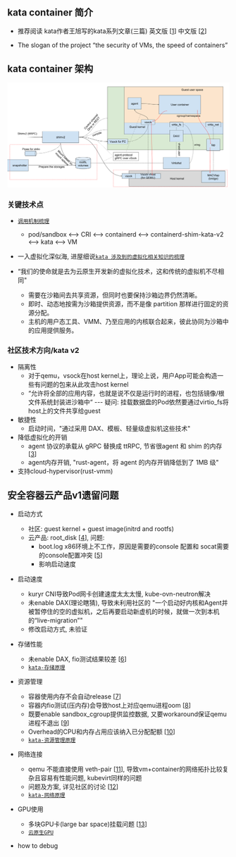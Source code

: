 ## kata container 简介

- 推荐阅读 kata作者王旭写的kata系列文章(三篇) 英文版 [[1]] 中文版 [[2]]
  
- The slogan of the project “the security of VMs, the speed of containers”

## kata container 架构

![kata-container-v1](../pics/kata-container-v1.png)

### 关键技术点
- [`调用机制梳理`](../ContainerRuntime.md)
  * pod/sandbox <--> CRI <--> containerd <--> containerd-shim-kata-v2 <--> kata <--> VM
  
- 一入虚拟化深似海, 进屋细说[`kata 涉及到的虚拟化相关知识的梳理`](./virtualization.md)

- “我们的使命就是去为云原生开发新的虚拟化技术，这和传统的虚拟机不尽相同"
  * 需要在沙箱间去共享资源，但同时也要保持沙箱边界仍然清晰。
  * 即时、动态地按需为沙箱提供资源，而不是像 partition 那样进行固定的资源分配。
  * 主机的用户态工具、VMM、乃至应用的内核联合起来，彼此协同为沙箱中的应用提供服务。
  
### 社区技术方向/kata v2
- 隔离性
  * 对于qemu，vsock在host kernel上，理论上说，用户App可能会构造一些有问题的包来从此攻击host kernel
  * “允许将全部的应用内容，也就是说不仅是运行时的进程，也包括镜像/根文件系统封装进沙箱中“ --- 疑问: 挂载数据盘的Pod依然要通过virtio_fs将host上的文件共享给guest
- 敏捷性
  * 启动时间，"通过采用 DAX、模板、轻量级虚拟机这些技术"
- 降低虚拟化的开销
  * agent 协议的承载从 gRPC 替换成 ttRPC, 节省很agent 和 shim 的内存 [[3]]
  * agent内存开销, "rust-agent，将 agent 的内存开销降低到了 1MB 级"
- 支持cloud-hypervisor(rust-vmm)

## 安全容器云产品v1遗留问题

- 启动方式
  * 社区: guest kernel + guest image(initrd and rootfs)
  * 云产品: root_disk [[4]], 问题:
    - boot.log x86环境上不工作，原因是需要的console 配置和 socat需要的console配置冲突 [[5]]
    - 影响启动速度
- 启动速度
  * kuryr CNI导致Pod网卡创建速度太太太慢, kube-ovn-neutron解决
  * 未enable DAX(理论瞎猜), 导致未利用社区的 "一个启动好内核和Agent并被暂停住的空的虚拟机，之后再要启动新虚机的时候，就做一次到本机的“live-migration”"
  * 修改启动方式, 未验证
- 存储性能
  * 未enable DAX, fio测试结果较差 [[6]]
  * [`kata-存储原理`](./storage.md)
- 资源管理
  * 容器使用内存不会自动release [[7]]
  * 容器内fio测试(压内存)会导致host上对应qemu进程oom [[8]]
  * 既要enable sandbox_cgroup提供监控数据, 又要workaround保证qemu进程不退出 [[9]]
  * Overhead的CPU和内存占用应该纳入已分配配额 [[10]]
  * [`kata-资源管理原理`](./resource.md)
- 网络连接
  * qemu 不能直接使用 veth-pair [[11]], 导致vm+container的网络拓扑比较复杂且容易有性能问题, kubevirt同样的问题
  * 问题及方案, 详见社区的讨论 [[12]]
  * [`kata-网络原理`](./network.md)
- GPU使用
  * 多块GPU卡(large bar space)挂载问题 [[13]]
  * [`云原生GPU`](./GPU.md)
  
- how to debug

[1]: https://medium.com/kata-containers/the-two-years-of-kata-containers-ac0b51caf1ff
[2]: https://mp.weixin.qq.com/s?__biz=MzUzOTk2OTQzOA==&mid=2247483874&idx=1&sn=cdc118f8c76a6bed6a6bd15153f5cb10&chksm=fac11313cdb69a055a2a200883b348a30f4d80f219b2f33a628efeccbfd6fd54efc7f7706f93&scene=21#wechat_redirect
[3]: https://mp.weixin.qq.com/s?__biz=MzUzOTk2OTQzOA==&mid=2247483911&idx=1&sn=28eb395482fd7e6835b3fd6f1e5af3a0&chksm=fac110f6cdb699e02d9d7ae6d2197183fb5d9415f0624c0e47fbb24dba3a26ef4a6184fcfb53&scene=21#wechat_redirect
[4]: https://easystack.atlassian.net/browse/EAS-43850
[5]: https://easystack.atlassian.net/browse/EAS-48966
[6]: https://easystack.atlassian.net/browse/EAS-68959
[7]: https://easystack.atlassian.net/browse/EAS-66530
[8]: https://easystack.atlassian.net/browse/EAS-66342
[9]: https://easystack.atlassian.net/browse/EAS-66423
[10]: https://easystack.atlassian.net/browse/EAS-66329
[11]: https://lists.gnu.org/archive/html/qemu-discuss/2015-10/msg00002.html
[12]: https://github.com/kata-containers/kata-containers/issues/1922
[13]: https://easystack.atlassian.net/browse/EAS-62341